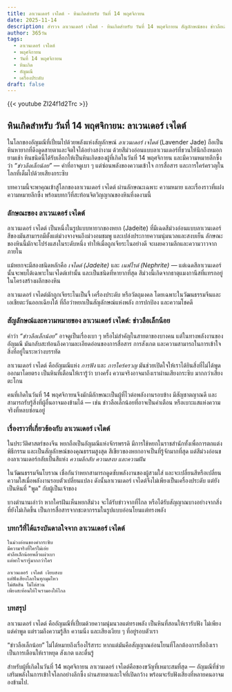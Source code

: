 ```yaml
---
title: ลาเวนเดอร์ เจไดต์ - หินเกิดสำหรับ วันที่ 14 พฤศจิกายน
date: 2025-11-14
description: สำรวจ ลาเวนเดอร์ เจไดต์ - หินเกิดสำหรับ วันที่ 14 พฤศจิกายน สัญลักษณ์ของ ข่าวลือเล็กน้อย มาเรียนรู้ความหมายลึกซึ้งของหินพิเศษนี้
author: 365วัน
tags:
  - ลาเวนเดอร์ เจไดต์
  - พฤศจิกายน
  - วันที่ 14 พฤศจิกายน
  - หินเกิด
  - อัญมณี
  - เครื่องประดับ
draft: false
---
```


{{< youtube ZI24f1d2Trc >}}

## หินเกิดสำหรับ วันที่ 14 พฤศจิกายน: ลาเวนเดอร์ เจไดต์

ในโลกของอัญมณีที่เปี่ยมไปด้วยพลังแห่งสัญลักษณ์ _ลาเวนเดอร์ เจไดต์_ (Lavender Jade) ถือเป็นหินหายากที่ดึงดูดสายตาและจิตใจได้อย่างสง่างาม ด้วยสีม่วงอ่อนแบบลาเวนเดอร์ที่ชวนให้นึกถึงหมอกยามเช้า หินชนิดนี้ได้รับเลือกให้เป็นหินเกิดของผู้ที่เกิดในวันที่ 14 พฤศจิกายน และมีความหมายลึกซึ้งว่า _“ข่าวลือเล็กน้อย”_ — คำที่อาจดูเบา ๆ แต่ซ่อนพลังของความเข้าใจ การสื่อสาร และการใคร่ครวญในโลกที่เต็มไปด้วยเสียงกระซิบ

บทความนี้จะพาคุณเข้าสู่โลกของลาเวนเดอร์ เจไดต์ ผ่านลักษณะเฉพาะ ความหมาย และเรื่องราวที่แฝงความหมายลึกซึ้ง พร้อมบทกวีที่สะท้อนจิตวิญญาณของหินที่งดงามนี้

### ลักษณะของ ลาเวนเดอร์ เจไดต์

ลาเวนเดอร์ เจไดต์ เป็นหนึ่งในรูปแบบหายากของหยก (Jadeite) ที่มีเฉดสีม่วงอ่อนแบบลาเวนเดอร์ สีของมันสามารถมีตั้งแต่ม่วงจางจนถึงม่วงอมชมพู และเปล่งประกายความนุ่มนวลและสงบเย็น ลักษณะของหินนี้มักจะโปร่งแสงในระดับหนึ่ง ทำให้เมื่อถูกเจียระไนอย่างดี จะเผยความลึกและความวาวจากภายใน

แม้หยกจะมีสองชนิดหลักคือ _เจไดต์ (Jadeite)_ และ _เนฟไรต์ (Nephrite)_ — แต่เฉดสีลาเวนเดอร์นั้นจะพบได้เฉพาะในเจไดต์เท่านั้น และเป็นชนิดที่หายากที่สุด สีม่วงนี้เกิดจากธาตุแมงกานีสที่แทรกอยู่ในโครงสร้างผลึกของหิน

ลาเวนเดอร์ เจไดต์มักถูกเจียระไนเป็นจี้ เครื่องประดับ หรือวัตถุมงคล โดยเฉพาะในวัฒนธรรมจีนและเอเชียตะวันออกเฉียงใต้ ที่ถือว่าหยกเป็นสัญลักษณ์แห่งพลัง การปกป้อง และความโชคดี

### สัญลักษณ์และความหมายของ ลาเวนเดอร์ เจไดต์: ข่าวลือเล็กน้อย

คำว่า _“ข่าวลือเล็กน้อย”_ อาจดูเป็นเรื่องเบา ๆ หรือไม่สำคัญในสายตาของบางคน แต่ในทางพลังงานของอัญมณี มันกลับสะท้อนถึงความละเอียดอ่อนของการสื่อสาร การสังเกต และความสามารถในการเข้าใจสิ่งที่อยู่ในระหว่างบรรทัด

ลาเวนเดอร์ เจไดต์ คืออัญมณีแห่ง _การฟัง_ และ _การใคร่ครวญ_ มันช่วยเปิดใจให้เราได้ยินสิ่งที่ไม่ได้พูดออกมาโดยตรง เป็นหินที่เตือนให้เรารู้ว่า บางครั้ง ความจริงอาจมาถึงเราผ่านเสียงกระซิบ มากกว่าเสียงตะโกน

คนที่เกิดในวันที่ 14 พฤศจิกายนจึงมักมีลักษณะเป็นผู้ที่ไวต่อพลังงานรอบข้าง มีสัญชาตญาณดี และสามารถรับรู้สิ่งที่ผู้อื่นอาจมองข้ามได้ — เช่น ข่าวลือเล็กน้อยที่อาจเป็นคำเตือน หรือเบาะแสแห่งความจริงที่หลบซ่อนอยู่

### เรื่องราวที่เกี่ยวข้องกับ ลาเวนเดอร์ เจไดต์

ในประวัติศาสตร์ของจีน หยกถือเป็นอัญมณีแห่งจักรพรรดิ มีการใช้หยกในราชสำนักทั้งเพื่อการตกแต่ง พิธีกรรม และเป็นสัญลักษณ์ของคุณธรรมสูงสุด สีเขียวของหยกอาจเป็นที่รู้จักมากที่สุด แต่สีม่วงอ่อนของลาเวนเดอร์กลับเป็นสีแห่ง _ความลึกลับ ความสงบ และความฝัน_

ในวัฒนธรรมจีนโบราณ เชื่อกันว่าหยกสามารถดูดซับพลังงานของผู้สวมใส่ และจะเปลี่ยนสีหรือเปลี่ยนความใสเมื่อพลังงานรอบตัวเปลี่ยนแปลง ดังนั้นลาเวนเดอร์ เจไดต์จึงไม่เพียงเป็นเครื่องประดับ แต่ยังเป็นหินที่ "พูด" กับผู้เป็นเจ้าของ

บางตำนานเล่าว่า หากใครฝันเห็นหยกสีม่วง จะได้รับข่าวจากที่ไกล หรือได้รับสัญญาณบางอย่างจากสิ่งที่ยังไม่เกิดขึ้น เป็นการสื่อสารจากชะตากรรมในรูปแบบอ่อนโยนแต่ทรงพลัง

### บทกวีที่ได้แรงบันดาลใจจาก ลาเวนเดอร์ เจไดต์

```
ในม่วงอ่อนของคำกระซิบ  
มีความจริงที่ใครไม่เอ่ย  
คำลือเล็กน้อยพลิ้วแผ่วเบา  
แต่พาใจเรารู้มากกว่าใคร

ลาเวนเดอร์ เจไดต์ เงียบสงบ  
แต่ฟังเสียงโลกในทุกมุมไหว  
ไม่ตัดสิน ไม่ไต่สวน  
เพียงสะท้อนให้ใจเรามองให้ไกล
```

### บทสรุป

ลาเวนเดอร์ เจไดต์ คืออัญมณีที่เปี่ยมด้วยความนุ่มนวลแต่ทรงพลัง เป็นหินที่สอนให้เรารับฟัง ไม่เพียงแต่คำพูด แต่รวมถึงความรู้สึก ความนิ่ง และเสียงเงียบ ๆ ที่อยู่รอบตัวเรา

“ข่าวลือเล็กน้อย” ไม่ได้หมายถึงเรื่องไร้สาระ หากแต่มันคือสัญญาณอ่อนโยนที่โลกต้องการสื่อถึงเรา เป็นการเตือนให้เราหยุด สังเกต และตื่นรู้

สำหรับผู้ที่เกิดในวันที่ 14 พฤศจิกายน ลาเวนเดอร์ เจไดต์คือของขวัญที่เหมาะสมที่สุด — อัญมณีที่ช่วยเสริมพลังในการเข้าใจโลกอย่างลึกซึ้ง ผ่านสายตาและใจที่เปิดกว้าง พร้อมจะรับฟังเสียงที่หลายคนอาจมองข้ามไป.